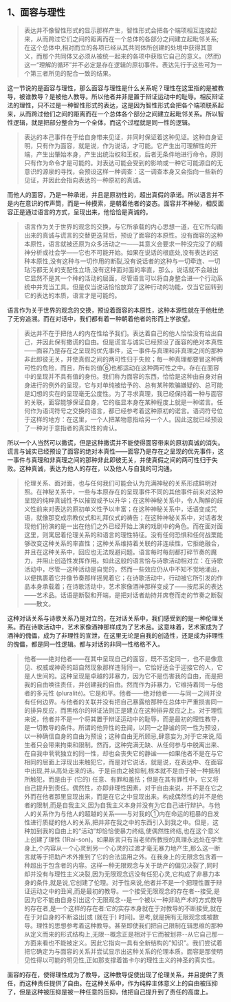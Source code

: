 <h2>1、面容与理性</h2><blockquote data-pid="B9L2OAOL">表达并不像智性形式的显示那样产生，智性形式会把各个端项相互连接起来，从而跨过它们之间的距离而在一个总体的各部分之间建立起毗邻关系;在这个总体中,相对而立的各项已经从其共同体所创建的处境中获得其意义，而那个共同体又必须从被统一起来的各项中获取它自己的意义。(然而) 这一“理解的循环”并不必定是存在逻辑的原初事件。表达先行于这些可为一个第三者所见的配合一致的结果。</blockquote><p data-pid="nvZedhMx">这一节说的是面容与理性，那么面容与理性是什么关系呢？理性在这里指的是被教导，被谁教导？是被他人教导。所以他者并非是置于辩证运动中的耻辱。相反辩证法的理性，只不过是一种智性形式的表达，这是因为智性形式会把各个端项联系起来，从而跨过他们之间的距离而在一个总体各个部分之间建立起毗邻关系。所以智性逻辑，就是把部分整合为一个全体，而这个过程就是同一性的逻辑。</p><blockquote data-pid="U_DqX0g2">表达的本己事件在于给自身带来见证，并同时保证着这种见证。这种自身证明，只有作为面容，就是说，作为说话，才可能。它产生出可理解性的开端，产生出肇始本身，产生出统治权和王权，后者无条件地进行命令。原则只有作为命令才是可能的。对表达可能会受到的影响或一种它可能源自的无意识的源泉的寻找，会预设这样一种调查：这一调查本身又会指向一些新的见证，并因此会指向表达的一种原初的真诚。</blockquote><p data-pid="rzowHRJR">而他人的面容，乃是一种承诺，并且是原初性的，超出真假的承诺。所以语言并不是内在意识的传声筒，而是一种摸索，是朝着他者的姿态。面容并不神秘，相反面容正是通过语言的方式，呈现出来，他恰恰是真诚的。</p><blockquote data-pid="b1EEMDvh">语言作为关于世界的观念的交换，与它所承载的内心思想一道，在它所勾画出来的真诚与谎言的交替更迭背后，预设了面容的本原性。没有面容的这种本原性，语言就被还原为众多活动之一——其意义会要求一种没完没了的精神分析或社会学——它也不可能开始。如果在说话的根底处,没有表达的这种本原性,没有这种与一切作用的断裂,没有说话者的这种与一切牵连、一切玷污都无关的支配性立场,没有这种面对面的率直，那么，说话就不会越出它显然不是其一个种的活动的层面，尽管语言可以将自身整合进一个行动系统中并充当工具。但是仅当说话恰恰放弃了这种行动的功能，仅当它回转到它的表达的本质，语言才是可能的。</blockquote><p data-pid="WQ3qdevg">语言作为关于世界的观念的交换，预设着面容的本原性，这种本源性就在于他杜绝了无穷追溯。而在对话中，我们都有着一种朝着他者的形而上学欲望。</p><blockquote data-pid="sJLsEswE">表达并不在于把他人的内在性给予我们。表达着自己的他人恰恰没有给出自己，并因此保有撒谎的自由。但是谎言与诚实已经预设了面容的绝对本真性——面容乃是存在之呈现的优先事件，这一事件与真理和非真理之间的那种非此即彼无关，并使真假之间的两可性归于失败；每一种真理都要冒这种两可性的危险，而且，所有的值⑥也都运动在这种两可性之中。存在在面容中的呈现并不具有值的身份。我们称为面容的东西，恰恰是这种由自身对自身进行的例外的呈现，它与对单纯被给予的、总有某种欺骗嫌疑的、总可能是幻想的实在的呈现毫无公度性。为了寻求真理，我已经保持着一种与面容的关联，面容能够保证自身，它的临显本身在某种程度上就是一种诺言。任何作为语词符号之交换的语言，都已经参考着这种原初的诺言。语词符号位于这样的地方：在这里，一个人把某物意指给另一个人。因此这就已经预设了一种对于意指者的真实性的肯认。</blockquote><p data-pid="90x2r6pL">所以一个人当然可以撒谎，但是这种撒谎并不能使得面容带来的原初真诚的消失。谎言与诚实已经预设了面容的绝对本真性——面容乃是存在之呈现的优先事件，这一事件与真理和非真理之间的那种非此即彼无关，并使真假之间的两可性归于失败。这种真诚，表达为他人的存在，以及他人与自我的可沟通。</p><blockquote data-pid="V1FoEH8U">伦理关系、面对面，也与任何我们可能会认为充满神秘的关系形成鲜明对照。在神秘关系中，一些与本原存在的呈现事件不同的其他事件前来对这种呈现的纯粹真诚性予以摧毁或予以升华；在这种神秘关系中，令人陶醉的歧义性前来对表达的原初单义性予以丰富；在这种神秘关系中，话语变成咒语，就像那变成宗教仪式和礼拜仪式的祷告；在这种神秘关系中，对话者发现他们扮演的是一出在他们之外已经开始上演的戏剧中的角色。而在面对面这里，则寓居着伦理关系的和语言的理性特征。没有任何恐惧和任何战栗能够改变这种关系的率直性；这种关系维持着关联的非连续性，它拒绝融合，并且在这种关系中，回应也无法规避问题。语言每时每刻都打碎节奏的魔力，并阻止创造性发挥作用。如此这般的语言恰与诗歌活动相对立：在诗歌活动中，尽管一这种活动是自觉的，然而一些效应仍从中不知不觉地涌出，以便携裹着它并像节奏那样摇晃着它；在诗歌活动中，行动被它所引发的作品本身承载着；在诗歌活动中，艺术家像酒神那样变成了——按尼采的表达——艺术品。话语是断裂和开端，是把对话者劫持并席卷而走的节奏之断裂——散文。</blockquote><p data-pid="YXsDYS7Q">这种对话关系与诗歌关系乃是对立的，在对话关系中，我们感受到的是一种伦理关系。而在诗歌活动中，艺术家像酒神那样成为了艺术品。这意味着，艺术家成为了酒神的傀儡，成为了非理性的宣泄，在这里无论是自我的创造性，还是成为非理性的傀儡，都是同一性逻辑。都与对话的非同一性格格不入。</p><blockquote data-pid="F_hOd0fL">他者——绝对他者——在其中呈现自己的面容，既不否定同一，也不是像意见、权威或神奇的超自然现象那样违背同一。它恰好适合于迎接它的人，它是人世间的。这种呈现是卓越的非暴力，因为它不是伤害我的自由，而是把我的自由唤往责任，并创建我的自由。然而作为非暴力，它维持着同一与他者的多元性 (pluralité)。它是和平。他者——绝对他者——与同一之间并没有任何边界。与他者的关联并没有把自己暴露给那种在总体中严重损害同一的排异反应，而黑格尔的辩证法则正是建立在这种排异反应之上。对于理性来说，他者并不是一个将其置于辩证运动中的耻辱，而是最初的理性教导，是一切教导的条件。所谓的他异性的丑闻，以同一之静谧的同一性为预设，以一种确信自身的自由为预设；这种自由无所顾忌,肆意妄为,对于它来说,陌生者只会带来拘束和限制。然而，这种完满无缺、从任何参与中脱离出来、在自我中茕茕独立的同一性，却也会丧失它的静谧——如果他者不是在与它相同的层面上浮现出来触犯它，而是对它说话，就是说，在表达中、在面容中出现,并从高处走来的话。于是自由之被抑制,根本就不是由于被一种抵制所触犯，而是由于 (它的) 任意、有罪和羞怯；但是在其有罪性中，它又将自己提升到责任。偶然性，亦即非理性因素，对于自由来说，并不是在它之外而在他者那里显现出来，而是在它之中显现出来。构成偶然性的并不是他者的限制,而是自我主义,因为自我主义本身并没有为它自己进行辩护。与他人的关系作为与他人的超越的关系——与对我的①内在命运的粗暴的自发性进行质疑的他人的关系,把并非在我之中的东西引入到我之中。但是，这种加到我的自由上的“活动”却恰恰使暴力终结,使偶然性终结,也在这个意义上创建了理性 (1Rai-son)。如果断言只有当老师所教授的真理永远处在学生身上,个内容从一个心灵到另一个心灵的过渡才毫无暴力地产生,那么这一断言就等于把助产术外推到了它的合法运用之外。在我身上的无限念包含着一种超出于包含者的内容。这样一种无限观念与关于助产的偏见决裂了,同时却并没有与理性主义决裂,因为无限观念远没有任犯心灵,它构成了非暴力本身的条件,就是说,它创建了伦理。对于性来说,他者并不是一个把理性置于辩证运动之中的丑闻,而是最初的教导。一个接受无限观念的存在者--接受,是因为它不能由自身引出这个无限观念--是一个被以一种非助产术的方式教导的存在者,是一个这样的存在者:它的实存本身就在于对教导的不断接受,就在在于对自身的不断溢出[或 (就在于) 时间]。思考,就是拥有无限观念或被数导。理性的思想参考着这种教导。甚至即使我们把自己限制在辑思维的那种从定义而来的形式结构上,无限--概念正是相对于它而被划界--从它自己那一方面来看也不能被定义。因此它指向一具有全新结构的"知识"。我们尝试着把它确定为与面容的关系并尝试显示出这种关系的伦理本质。面容是那使明见性得以可能的明见性,正如那支撑着笛卡尔的理性主义的神圣的真实性。</blockquote><p data-pid="2x_GYous">面容的存在，使得理性成为了教导，这种教导促使出现了伦理关系，并且提供了责任，而这种责任提供了自由。在这种关系中，作为纯粹主体意义上的自由被压抑了，但是这种被压抑是被一种任意的压抑，他把自己提升到了责任的高度上。</p><p></p><p></p><p></p>